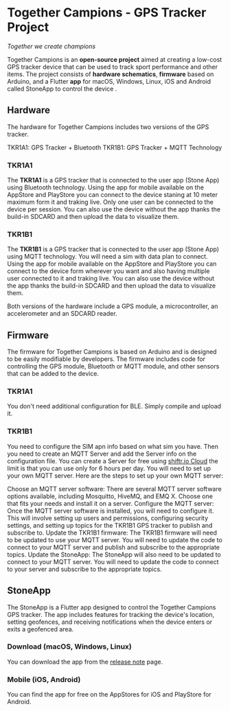 # Together Campions - GPS Tracker Project
_Together we create champions_

Together Campions is an **open-source project** aimed at creating a low-cost GPS tracker device that can be used to track sport performance and other items. The project consists of **hardware schematics**, **firmware** based on Arduino, and a Flutter **app** for macOS, Windows, Linux, iOS and Android called StoneApp to control the device .

## Hardware
The hardware for Together Campions includes two versions of the GPS tracker. 

TKR1A1: GPS Tracker + Bluetooth
TKR1B1: GPS Tracker + MQTT Technology

### TKR1A1
The **TKR1A1** is a GPS tracker that is connected to the user app (Stone App) using Bluetooth technology. Using the app for mobile available on the AppStore and PlayStore you can connect to the device staning at 10 meter maximum form it and traking live. Only one user can be connected to the device per session. You can also use the device without the app thanks the build-in SDCARD and then upload the data to visualize them.

### TKR1B1
The **TKR1B1** is a GPS tracker that is connected to the user app (Stone App) using MQTT technology. You will need a sim with data plan to connect. Using the app for mobile available on the AppStore and PlayStore you can connect to the device form wherever you want and also having multiple user connected to it and traking live. You can also use the device without the app thanks the build-in SDCARD and then upload the data to visualize them.


Both versions of the hardware include a GPS module, a microcontroller, an accelerometer and an SDCARD reader.

## Firmware

The firmware for Together Campions is based on Arduino and is designed to be easily modifiable by developers. The firmware includes code for controlling the GPS module, Bluetooth or MQTT module, and other sensors that can be added to the device.

### TKR1A1 
You don't need additional configuration for BLE. Simply compile and upload it.

### TKR1B1 
You need to configure the SIM apn info based on what sim you have. Then you need to create an MQTT Server and add the Server info on the configuration file. You can create a Server for free using [shiftr.io Cloud](https://cloud.shiftr.io) the limit is that you can use only for 6 hours per day.
You will need to set up your own MQTT server. Here are the steps to set up your own MQTT server:

Choose an MQTT server software: There are several MQTT server software options available, including Mosquitto, HiveMQ, and EMQ X. Choose one that fits your needs and install it on a server.
Configure the MQTT server: Once the MQTT server software is installed, you will need to configure it. This will involve setting up users and permissions, configuring security settings, and setting up topics for the TKR1B1 GPS tracker to publish and subscribe to.
Update the TKR1B1 firmware: The TKR1B1 firmware will need to be updated to use your MQTT server. You will need to update the code to connect to your MQTT server and publish and subscribe to the appropriate topics.
Update the StoneApp: The StoneApp will also need to be updated to connect to your MQTT server. You will need to update the code to connect to your server and subscribe to the appropriate topics.

## StoneApp

The StoneApp is a Flutter app designed to control the Together Campions GPS tracker. The app includes features for tracking the device's location, setting geofences, and receiving notifications when the device enters or exits a geofenced area.

### Download (macOS, Windows, Linux)
You can download the app from the [release note](https://github.com/kekko7072/lms/releases/tag/0.0.2) page.

### Mobile (iOS, Android)

You can find the app for free on the AppStores for iOS and PlayStore for Android.


